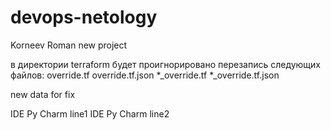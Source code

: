 # devops-netology
Korneev Roman new project


в директории terraform будет проигнорировано перезапись следующих файлов:
override.tf
override.tf.json
*_override.tf
*_override.tf.json
 

new data for fix

I D E   P y   C h a r m   l i n e 1  
 I D E   P y   C h a r m   l i n e 2  
 